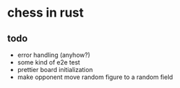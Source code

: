 # chess in rust

## todo

- error handling (anyhow?)
- some kind of e2e test
- prettier board initialization
- make opponent move random figure to a random field
